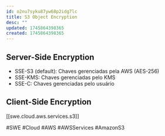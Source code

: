 ```yaml
---
id: o2nu7syku87yw68p2idg7lc
title: S3 Object Encryption
desc: ""
updated: 1745864398365
created: 1745864398365
---
```


## Server-Side Encryption

- SSE-S3 (default): Chaves gerenciadas pela AWS (AES-256)
- SSE-KMS: Chaves gerenciadas pelo KMS
- SSE-C: Chaves gerenciadas pelo usuário

## Client-Side Encryption

[[swe.cloud.aws.services.s3]]

#SWE #Cloud #AWS #AWSServices #AmazonS3
